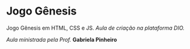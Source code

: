 # Jogo Gênesis
Jogo Gênesis em HTML, CSS e JS.
_Aula de criação na plataforma DIO._

_Aula ministrada pela Prof._ **Gabriela Pinheiro**
